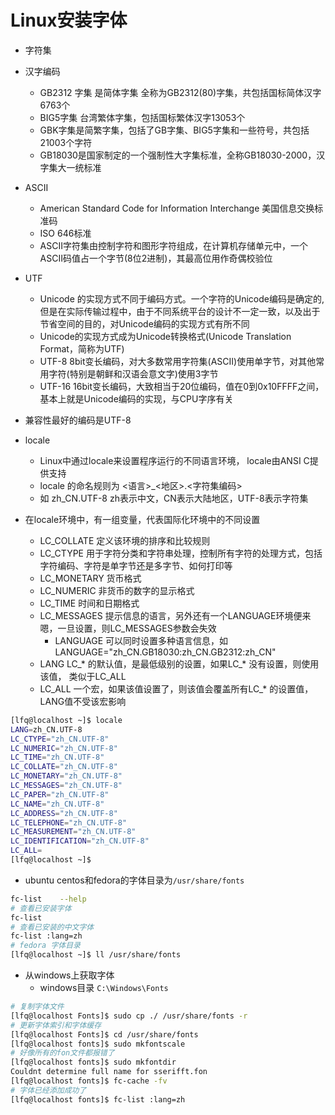 # Linux安装字体

* 字符集
* 汉字编码
  * GB2312 字集 是简体字集 全称为GB2312(80)字集，共包括国标简体汉字6763个
  * BIG5字集 台湾繁体字集，包括国标繁体汉字13053个
  * GBK字集是简繁字集，包括了GB字集、BIG5字集和一些符号，共包括21003个字符
  * GB18030是国家制定的一个强制性大字集标准，全称GB18030-2000，汉字集大一统标准
* ASCII
  * American Standard Code for Information Interchange 美国信息交换标准码
  * ISO 646标准
  * ASCII字符集由控制字符和图形字符组成，在计算机存储单元中，一个ASCII码值占一个字节(8位2进制)，其最高位用作奇偶校验位
* UTF
  * Unicode 的实现方式不同于编码方式。一个字符的Unicode编码是确定的,但是在实际传输过程中，由于不同系统平台的设计不一定一致，以及出于节省空间的目的，对Unicode编码的实现方式有所不同
  * Unicode的实现方式成为Unicode转换格式(Unicode Translation Format，简称为UTF)
  * UTF-8 8bit变长编码，对大多数常用字符集(ASCII)使用单字节，对其他常用字符(特别是朝鲜和汉语会意文字)使用3字节
  * UTF-16 16bit变长编码，大致相当于20位编码，值在0到0x10FFFF之间，基本上就是Unicode编码的实现，与CPU字序有关
* 兼容性最好的编码是UTF-8

* locale
  * Linux中通过locale来设置程序运行的不同语言环境， locale由ANSI C提供支持
  * locale 的命名规则为 <语言>_<地区>.<字符集编码>
  * 如 zh_CN.UTF-8 zh表示中文，CN表示大陆地区，UTF-8表示字符集
* 在locale环境中，有一组变量，代表国际化环境中的不同设置
  * LC_COLLATE 定义该环境的排序和比较规则
  * LC_CTYPE 用于字符分类和字符串处理，控制所有字符的处理方式，包括字符编码、字符是单字节还是多字节、如何打印等
  * LC_MONETARY 货币格式
  * LC_NUMERIC 非货币的数字的显示格式
  * LC_TIME 时间和日期格式
  * LC_MESSAGES 提示信息的语言，另外还有一个LANGUAGE环境便来嗯，一旦设置，则LC_MESSAGES参数会失效
    * LANGUAGE 可以同时设置多种语言信息，如LANGUAGE="zh_CN.GB18030:zh_CN.GB2312:zh_CN"
  * LANG  LC_* 的默认值，是最低级别的设置，如果LC_* 没有设置，则使用该值， 类似于LC_ALL
  * LC_ALL 一个宏，如果该值设置了，则该值会覆盖所有LC_* 的设置值，LANG值不受该宏影响

```sh
[lfq@localhost ~]$ locale
LANG=zh_CN.UTF-8
LC_CTYPE="zh_CN.UTF-8"
LC_NUMERIC="zh_CN.UTF-8"
LC_TIME="zh_CN.UTF-8"
LC_COLLATE="zh_CN.UTF-8"
LC_MONETARY="zh_CN.UTF-8"
LC_MESSAGES="zh_CN.UTF-8"
LC_PAPER="zh_CN.UTF-8"
LC_NAME="zh_CN.UTF-8"
LC_ADDRESS="zh_CN.UTF-8"
LC_TELEPHONE="zh_CN.UTF-8"
LC_MEASUREMENT="zh_CN.UTF-8"
LC_IDENTIFICATION="zh_CN.UTF-8"
LC_ALL=
[lfq@localhost ~]$
```

* ubuntu centos和fedora的字体目录为`/usr/share/fonts`

```sh
fc-list    --help
# 查看已安装字体
fc-list
# 查看已安装的中文字体
fc-list :lang=zh
# fedora 字体目录
[lfq@localhost ~]$ ll /usr/share/fonts
```

* 从windows上获取字体
  * windows目录 `C:\Windows\Fonts`

```sh
# 复制字体文件
[lfq@localhost Fonts]$ sudo cp ./ /usr/share/fonts -r
# 更新字体索引和字体缓存
[lfq@localhost Fonts]$ cd /usr/share/fonts
[lfq@localhost fonts]$ sudo mkfontscale
# 好像所有的fon文件都报错了
[lfq@localhost fonts]$ sudo mkfontdir
Couldnt determine full name for sserifft.fon
[lfq@localhost fonts]$ fc-cache -fv
# 字体已经添加成功了
[lfq@localhost fonts]$ fc-list :lang=zh
```
